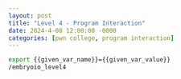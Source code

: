 ```yaml
---
layout: post
title: "Level 4 - Program Interaction"
date: 2024-4-08 12:00:00 -0000
categories: [pwn college, program interaction]
---
```


```bash
export {{given_var_name}}={{given_var_value}}
/embryoio_level4
```
